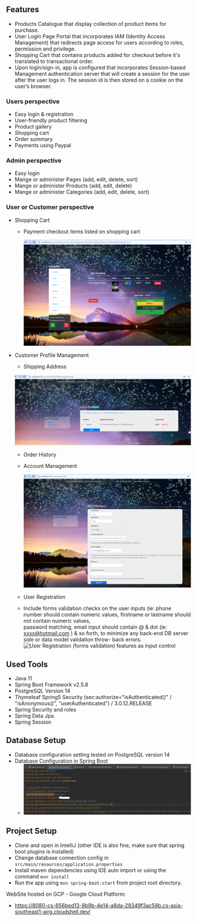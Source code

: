

Features
--------
 - Products Catalogue that display collection of product items for purchase.
 - User Login Page Portal that incorporates IAM (Identity Access Management) that redirects page access for users 
   according to roles, permission and privilege. 
 - Shopping Cart that contains products added for checkout before it's translated to transactional order.
 - Upon login/sign-in, app is configured that incorporates Session-based Management authentication server that will create a session for 
   the user after the user logs in. The session id is then stored on a cookie on the user’s browser.
  

### Users perspective

- Easy login & registration
- User-friendly product filtering
- Product gallery
- Shopping cart
- Order summary
- Payments using Paypal

### Admin perspective
- Easy login
- Mange or administer Pages (add, edit, delete, sort)
- Mange or administer Products (add, edit, delete)
- Mange or administer Categories (add, edit, delete, sort)


### User or Customer perspective

- Shopping Cart
  - Payment checkout items listed on shopping cart
 
    ![shopping cart screenshots to checkout for payment](/screenshots/shopping_cart.PNG "shopping cart screenshots")

- Customer Profile Management
  - Shipping Address
  
  ![customer shipping address management (ie: edit / delete )](/screenshots/customer_shipping_address.PNG "customer shipping address")

  - Order History
  - Account Management

    ![User/Customer profile identity details (ie: phone number, password)](/screenshots/customer_profile.PNG "Customer Profile")
  - User Registration
   - Include forms validation checks on the user inputs (ie: phone number should contain numeric values, firstname or lastname should not contain numeric values,     
      password matching, email input should contain @ & dot (ie: xxxx@hotmail.com ) & so forth, to minimize any back-end DB server side or data model validation throw-
      back errors.
    ![ User Registration (forms validation) features as input control](/screenshots/user-registration.PNG "User Registration")
      
    

Used Tools
-----------
- Java 11
- Spring Boot Framework v2.5.8
- PostgreSQL Version 14
- Thymeleaf Spring5 Security (sec:authorize="isAuthenticated()" / "isAnonymous()", "userAuthenticated") / 3.0.12.RELEASE
- Spring Security and roles
- Spring Data Jpa
- Spring Session

Database Setup
---------------
 - Database configuration setting tested on PostgreSQL version 14
 - Database Configuration in Spring Boot
   - ![database configuration on spring boot](/screenshots/DataBASE_configuration.PNG "database configuration on spring")

    

Project Setup
-------------
- Clone and open in IntelliJ (other IDE is also fine, make sure that spring boot plugins is installed)
- Change database connection config in `src/main/resources/application.properties`
- Install maven dependencies using IDE auto import or using the command ``mvn install``
- Run the app using ``mvn spring-boot:start`` from project root directory.

WebSite hosted on GCP - Google Cloud Platform:

- https://8080-cs-656bed13-8b9b-4e14-a8da-28349f3ac58b.cs-asia-southeast1-ajrg.cloudshell.dev/
